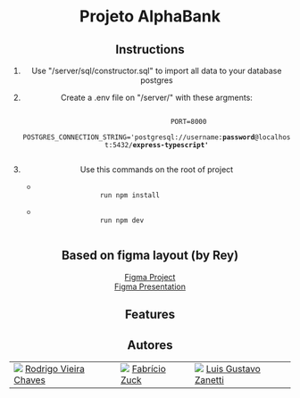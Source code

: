 <h1 align="center"> Projeto AlphaBank </h1>
<section align="center">
    <h2>Instructions</h2>
    <ol>
        <li>
            <p>Use "/server/sql/constructor.sql" to import all data to your database postgres</p>
        </li>
        <li>
            <p>Create a <span color="red">.env<span> file on "/server/" with these argments:</p>
            <code>
                PORT=8000
                POSTGRES_CONNECTION_STRING='postgresql://username:<strong>password</strong>@localhost:5432/<strong>express-typescript'</strong>
            </code>
        </li>
        <li>
            <p>Use this commands on the root of project</p>
            <ul align="left">
                <li><code>
                run npm install
                </code></li>
                <li><code>
                run npm dev
                </code></li>
            </ul>
        </li>
    </ol>
</section>
<section align="center">
    <h2>Based on figma layout (by Rey)</h2>
    <a href="https://www.figma.com/file/2Ll2FtXbzRcW2TsZbcTzZp/Bunker?node-id=4%3A15">Figma Project</a>
    <br>
    <a href="https://www.figma.com/proto/2Ll2FtXbzRcW2TsZbcTzZp/Bunker?page-id=4%3A15&node-id=7%3A155&viewport=355%2C526%2C0.08&scaling=min-zoom&starting-point-node-id=7%3A155&show-proto-sidebar=1">Figma Presentation</a>
</section>
<section align="center">
    <h2>Features</h2>
    <ol>
    </ol>
</section>
<section align="center">
    <h2>Autores</h2>
    <table>
        <tr>
            <td>
                <img src="https://avatars.githubusercontent.com/u/91415563?v=4" />
                <a href="https://github.com/Rodrigo-Vieira-Chaves">Rodrigo Vieira Chaves</a>
            </td>
            <td>
                <img src="https://avatars.githubusercontent.com/u/91493002?v=4" />
                <a href="https://github.com/SkyvengerLL">Fabrício Zuck</a>
            </td>
            <td>
                <img src="https://avatars.githubusercontent.com/u/49000286?v=4" />
                <a href="https://github.com/LuisGustavoCZP">Luis Gustavo Zanetti</a>
            </td>
        </tr>
    </table>
</section>
 
